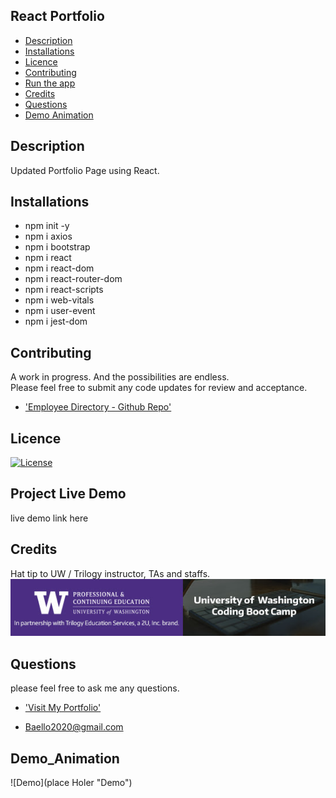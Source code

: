 ## React Portfolio

- [Description](#Description)
- [Installations](#Installations)
- [Licence](#Licence)
- [Contributing](#Contributing)
- [Run the app](#Project-Live-Demo)
- [Credits](#Credits)
- [Questions](#Questions)
- [Demo Animation](#Demo_Animation)

## Description
Updated Portfolio Page using React.

## Installations

* npm init -y
* npm i axios 
* npm i bootstrap
* npm i react
* npm i react-dom
* npm i react-router-dom
* npm i react-scripts
* npm i web-vitals
* npm i user-event
* npm i jest-dom


## Contributing
A work in progress. And the possibilities are endless. <br> Please feel free to submit any code updates for review and acceptance.
* ['Employee Directory - Github Repo'](https://github.com/baello2020/React_Portfolio)

## Licence
[![License](https://img.shields.io/badge/License-MIT-yellow.svg)](https://opensource.org/licenses/MIT)


## Project Live Demo
live demo link here

## Credits
Hat tip to UW / Trilogy instructor, TAs and staffs.
![UW](https://github.com/baello2020/Note_Taker/blob/main/assets/UWT.jpg "UW")

## Questions
please feel free to ask me any questions.
* ['Visit My Portfolio'](https://baello2020.github.io/Updated_Portfolio_Page/)

* Baello2020@gmail.com

## Demo_Animation
![Demo](place Holer "Demo")